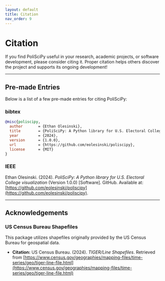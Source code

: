 ```yaml
---
layout: default
title: Citation
nav_order: 9
---
```


# Citation

If you find PoliSciPy useful in your research, academic projects, or software development, please consider citing it. Proper citation helps others discover the project and supports its ongoing development!

---

## Pre-made Entries

Below is a list of a few pre-made entries for citing PoliSciPy:

### bibtex

```bibtex
@misc{poliscipy,
  author       = {Ethan Olesinski},
  title        = {PoliSciPy: A Python library for U.S. Electoral College visualization},
  year         = {2024},
  version      = {1.0.0},
  url          = {https://github.com/eolesinski/poliscipy},
  license      = {MIT}
}
```

### IEEE
Ethan Olesinski. (2024). *PoliSciPy: A Python library for U.S. Electoral College visualization* (Version 1.0.0) [Software]. GitHub. Available at: [https://github.com/eolesinski/poliscipy](https://github.com/eolesinski/poliscipy).

---

## Acknowledgements

### US Census Bureau Shapefiles
This package utilizes shapefiles originally provided by the US Census Bureau for geospatial data.

- **Citation:** US Census Bureau. (2024). *TIGER/Line Shapefiles*. Retrieved from [https://www.census.gov/geographies/mapping-files/time-series/geo/tiger-line-file.html](https://www.census.gov/geographies/mapping-files/time-series/geo/tiger-line-file.html)